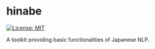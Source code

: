 # hinabe

[![License: MIT](https://img.shields.io/badge/License-MIT-yellow.svg)](https://opensource.org/licenses/MIT)

A toolkit providing basic functionalities of Japanese NLP. 

